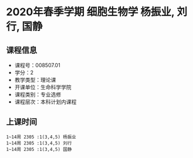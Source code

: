 # 2020年春季学期 细胞生物学 杨振业, 刘行, 国静






## 课程信息

- 课程号：008507.01
- 学分：2
- 教学类型：理论课
- 开课单位：生命科学学院
- 课程类别：专业选修
- 课程层次：本科计划内课程

## 上课时间

```
1~14周 2305 :1(3,4,5) 杨振业
1~14周 2305 :1(3,4,5) 刘行
1~14周 2305 :1(3,4,5) 国静
```

